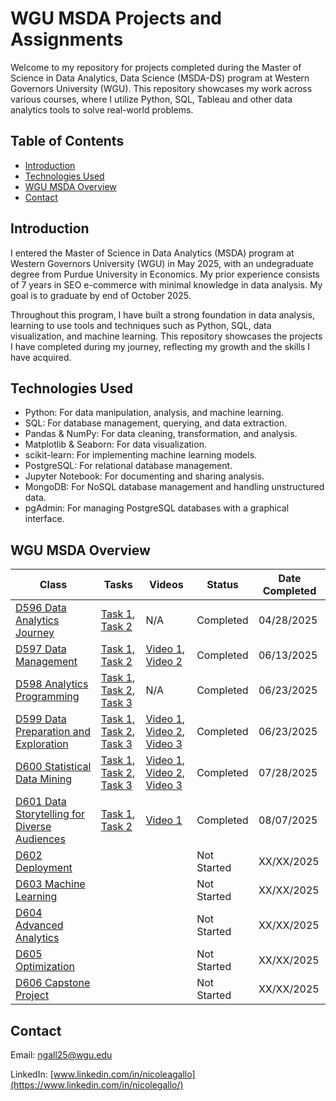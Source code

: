 # WGU MSDA Projects and Assignments

Welcome to my repository for projects completed during the Master of Science in Data Analytics, Data Science (MSDA-DS) program at Western Governors University (WGU). This repository showcases my work across various courses, where I utilize Python, SQL, Tableau and other data analytics tools to solve real-world problems.

## Table of Contents

- [Introduction](#introduction)
- [Technologies Used](#technologies-used)
- [WGU MSDA Overview](#wgu-msda-overview)
- [Contact](#contact)

## Introduction

I entered the Master of Science in Data Analytics (MSDA) program at Western Governors University (WGU) in May 2025, with an undegraduate degree from Purdue University in Economics. My prior experience consists of 7 years in SEO e-commerce with minimal knowledge in data analysis. My goal is to graduate by end of October 2025.

Throughout this program, I have built a strong foundation in data analysis, learning to use tools and techniques such as Python, SQL, data visualization, and machine learning. This repository showcases the projects I have completed during my journey, reflecting my growth and the skills I have acquired.

## Technologies Used

- Python: For data manipulation, analysis, and machine learning.
- SQL: For database management, querying, and data extraction.
- Pandas & NumPy: For data cleaning, transformation, and analysis.
- Matplotlib & Seaborn: For data visualization.
- scikit-learn: For implementing machine learning models.
- PostgreSQL: For relational database management.
- Jupyter Notebook: For documenting and sharing analysis.
- MongoDB: For NoSQL database management and handling unstructured data.
- pgAdmin: For managing PostgreSQL databases with a graphical interface.


## WGU MSDA Overview

| Class                                           | Tasks                     | Videos                    | Status      | Date Completed |
|-------------------------------------------------|---------------------------|---------------------------|-------------|----------------|
| [D596 Data Analytics Journey](D596%20-%20Data%20Analytics%20Journey/README.md)                          | [Task 1](D596%20-%20Data%20Analytics%20Journey/D596_Task1), [Task 2](D596%20-%20Data%20Analytics%20Journey/D596_Task2)    | N/A                        | Completed   | 04/28/2025       |
| [D597 Data Management](D597%20-%20Data%20Management/README.md)                                 | [Task 1](D597%20-%20Data%20Management/D597_Task1), [Task 2](D597%20-%20Data%20Management/D597_Task2)            | [Video 1](https://wgu.hosted.panopto.com/Panopto/Pages/Viewer.aspx?id=3bbaee3a-35a0-4df7-a9b4-b2f601285033), [Video 2](https://wgu.hosted.panopto.com/Panopto/Pages/Viewer.aspx?id=6c59dfcd-23ed-442c-8b53-b2f9011b9b1e)          | Completed   | 06/13/2025     |
| [D598 Analytics Programming](D598%20-%20Analytics%20Programming/README.md)                           | [Task 1](D598%20-%20Analytics%20Programming/D598_Task1), [Task 2](D598%20-%20Analytics%20Programming/D598_Task2), [Task 3](D598%20-%20Analytics%20Programming/D598_Task3)    | N/A                        | Completed   | 06/23/2025      |
| [D599 Data Preparation and Exploration](D599%20-%20Data%20Preparation%20and%20Exploration/README.md)                           | [Task 1](D599%20-%20Data%20Preparation%20and%20Exploration/D599_Task1), [Task 2](D599%20-%20Data%20Preparation%20and%20Exploration/D599_Task2), [Task 3](D599%20-%20Data%20Preparation%20and%20Exploration/D599_Task3)    | [Video 1](https://wgu.hosted.panopto.com/Panopto/Pages/Viewer.aspx?id=ba031a08-2f2b-4ba3-9f3b-b30e00f5f9e8), [Video 2](https://wgu.hosted.panopto.com/Panopto/Pages/Viewer.aspx?id=bae84fcd-955d-49f3-bf8b-b31400e3070f), [Video 3](https://wgu.hosted.panopto.com/Panopto/Pages/Viewer.aspx?id=7e6425e5-84fc-444f-8f23-b31b00d6f5d4)                        | Completed   | 06/23/2025      |
| [D600 Statistical Data Mining](D600%20-%20Statistical%20Data%20Mining/README.md)                         | [Task 1](D600%20-%20Statistical%20Data%20Mining/D600_Task1), [Task 2](D600%20-%20Statistical%20Data%20Mining/D600_Task2), [Task 3](D600%20-%20Statistical%20Data%20Mining/D600_Task3)       | [Video 1](https://wgu.hosted.panopto.com/Panopto/Pages/Viewer.aspx?id=e972f1c5-d0a8-4919-8a3f-b322010b3eee), [Video 2](https://wgu.hosted.panopto.com/Panopto/Pages/Viewer.aspx?id=174834f5-9de2-47f8-b1b3-b32601199ea1), [Video 3](https://wgu.hosted.panopto.com/Panopto/Pages/Viewer.aspx?id=166341f9-458c-4f8f-8222-b328013398f0)   | Completed  | 07/28/2025     |
| [D601 Data Storytelling for Diverse Audiences](D601%20-%20Data%20Storytelling%20for%20Diverse%20Audiences/README.md)         |  [Task 1](D601%20-%20Data%20Storytelling%20for%20Diverse%20Audiences/D601_Task1), [Task 2](D601%20-%20Data%20Storytelling%20for%20Diverse%20Audiences/D601_Task2)                         |   [Video 1](https://wgu.hosted.panopto.com/Panopto/Pages/Viewer.aspx?id=13a20a99-13f9-413b-9697-b33200e72ecf)                        | Completed | 08/07/2025     |
| [D602 Deployment](D602%20-%20Deployment/README.md)                                      |                           |                           | Not Started | XX/XX/2025     |
| [D603 Machine Learning](D603%20-%20Machine%20Learning/README.md)                              |                           |                           | Not Started | XX/XX/2025     |
| [D604 Advanced Analytics](D604%20-%20Advanced%20Analytics/README.md)                              |                           |                           | Not Started | XX/XX/2025     |
| [D605 Optimization](D605%20-%20Optimization/README.md)                                    |                           |                           | Not Started | XX/XX/2025     |  
| [D606 Capstone Project](D606%20-%20Capstone%20Project/README.md)                                |                           |                           | Not Started | XX/XX/2025     |


## Contact 

Email: ngall25@wgu.edu

LinkedIn: [www.linkedin.com/in/nicoleagallo](https://www.linkedin.com/in/nicolegallo/)
